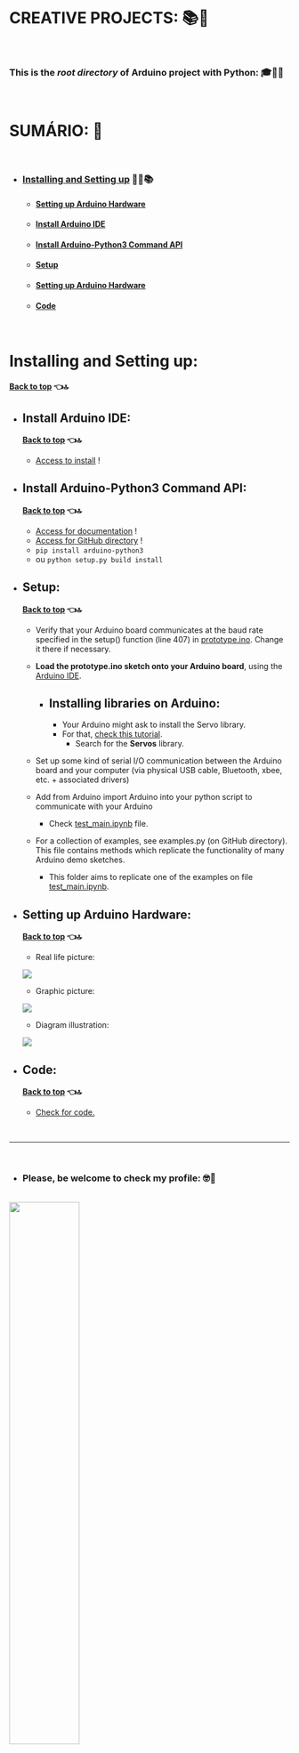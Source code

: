 # **CREATIVE PROJECTS:** :books::brain:

<br>

### This is the ***root directory*** of **Arduino** project with **Python**: :mortar_board::closed_book::robot:

<br>

# **SUMÁRIO:** :round_pushpin:

<br>

- ### **[Installing and Setting up](#installing-and-setting-up)** :man_student::books:
  - #### [**Setting up Arduino Hardware**](#setting-up-arduino-hardware)
  - #### [**Install Arduino IDE**](#install-arduino-ide)
  - #### [**Install Arduino-Python3 Command API**](#install-arduino-python3-command-api)
  - #### [**Setup**](#setup)
  - #### [**Setting up Arduino Hardware**](#setting-up-arduino-hardware)
  - #### [**Code**](#code)

<br>

# **Installing and Setting up**:
**[Back to top](#creative-projects-booksbrain) :point_left::top:**

- ## **Install Arduino IDE:**
    **[Back to top](#creative-projects-booksbrain) :point_left::top:**

    - [Access to install](https://www.arduino.cc/en/software) !


- ## **Install Arduino-Python3 Command API:**
    **[Back to top](#creative-projects-booksbrain) :point_left::top:**

    - [Access for documentation](https://pypi.org/project/arduino-python3/) !
    - [Access for GitHub directory](https://github.com/DanScherr/Python-Arduino-Command-API) !
    - ```pip install arduino-python3```
    - ou ```python setup.py build install```


- ## **Setup:**
    **[Back to top](#creative-projects-booksbrain) :point_left::top:**

    - Verify that your Arduino board communicates at the baud rate specified in the setup() function (line 407) in [prototype.ino](./arduino-function/prototype.ino). Change it there if necessary.
    - **Load the prototype.ino sketch onto your Arduino board**, using the [Arduino IDE](#install-arduino-ide).
        - ## Installing libraries on Arduino:
          - Your Arduino might ask to install the Servo library.
          - For that, [check this tutorial](https://docs.arduino.cc/software/ide-v1/tutorials/installing-libraries).
            - Search for the **Servos** library.

    - Set up some kind of serial I/O communication between the Arduino board and your computer (via physical USB cable, Bluetooth, xbee, etc. + associated drivers)
    - Add from Arduino import Arduino into your python script to communicate with your Arduino
        - Check [test_main.ipynb](./test_main.ipynb) file.
    - For a collection of examples, see examples.py (on GitHub directory). This file contains methods which replicate the functionality of many Arduino demo sketches.
      - This folder aims to replicate one of the examples on file [test_main.ipynb](./test_main.ipynb).

- ## **Setting up Arduino Hardware:**
    **[Back to top](#creative-projects-booksbrain) :point_left::top:**

    - Real life picture:

    ![](./../images/arduino-real-life-pic.jpeg)

    - Graphic picture:

    ![](./../images/arduino-graphic-img.png)

    - Diagram illustration:

    ![](./../images/Diagrama%20sem%20nome.drawio.png)

- ## **Code**:
    **[Back to top](#creative-projects-booksbrain) :point_left::top:**

    - [Check for code.](./test_main.ipynb)

<br>

***

<br>

- ### **Please, be welcome to check my profile:** :nerd_face::handshake:

<br>

<a href="https://github.com/DanScherr">
    <img src="./../images/the-end-img.png" width="50%">
</a>


